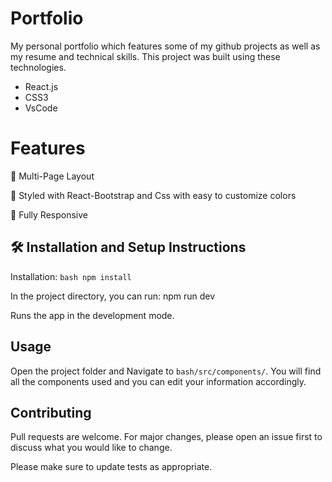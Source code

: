 # Portfolio 

My personal portfolio which features some of my github projects as well as my resume and technical skills.
This project was built using these technologies.

* React.js
* CSS3
* VsCode

# Features
📖 Multi-Page Layout

🎨 Styled with React-Bootstrap and Css with easy to customize colors

📱 Fully Responsive

## 🛠 Installation and Setup Instructions
Installation: ```bash npm install```

In the project directory, you can run: npm run dev

Runs the app in the development mode.



## Usage

Open the project folder and Navigate to ```bash/src/components/```.
You will find all the components used and you can edit your information accordingly.
## Contributing

Pull requests are welcome. For major changes, please open an issue first
to discuss what you would like to change.

Please make sure to update tests as appropriate.

